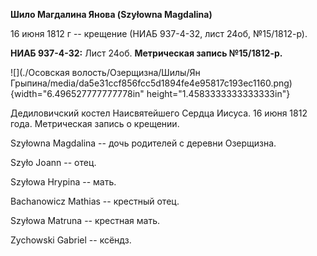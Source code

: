 **Шило Магдалина Янова (Szyłowna Magdalina)**

16 июня 1812 г -- крещение (НИАБ 937-4-32, лист 24об, №15/1812-р).

**НИАБ 937-4-32:** Лист 24об. **Метрическая запись №15/1812-р.**

![](./Осовская волость/Озерщизна/Шилы/Ян Грыпина/media/da5e31ccf856fcc5d1894fe4e95817c193ec1160.png){width="6.496527777777778in"
height="1.4583333333333333in"}

Дедиловичский костел Наисвятейшего Сердца Иисуса. 16 июня 1812 года.
Метрическая запись о крещении.

Szyłowna Magdalina -- дочь родителей с деревни Озерщизна.

Szyło Joann -- отец.

Szyłowa Hrypina -- мать.

Bachanowicz Mathias -- крестный отец.

Szyłowa Matruna -- крестная мать.

Zychowski Gabriel -- ксёндз.
